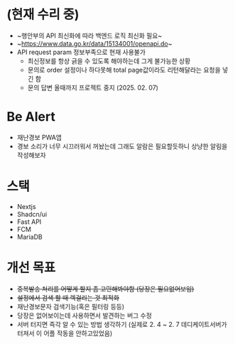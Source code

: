 # (현재 수리 중)
- ~행안부의 API 최신화에 따라 백엔드 로직 최신화 필요~
- ~https://www.data.go.kr/data/15134001/openapi.do~
- API request param 정보부족으로 현재 사용불가
  - 최신정보를 항상 긁을 수 있도록 해야하는데 그게 불가능한 상황
  - 문의로 order 설정이나 하다못해 total page값이라도 리턴해달라는 요청을 넣긴 함
  - 문의 답변 올때까지 프로젝트 중지 (2025. 02. 07)

# Be Alert
- 재난경보 PWA앱
- 경보 소리가 너무 시끄러워서 꺼놨는데 그래도 알람은 필요할듯하니 상냥한 알림을 작성해보자

# 스택
- Nextjs
- Shadcn/ui
- Fast API
- FCM
- MariaDB

# 개선 목표
- ~~중복발송 처리를 어떻게 할지 좀 고민해봐야함 (당장은 필요없어보임)~~
- ~~설정에서 검색 할 때 렉걸리는 것 최적화~~
- 재난경보문자 검색기능(혹은 필터링 등등)
- 당장은 없어보이는데 사용하면서 발견하는 버그 수정
- 서버 터지면 즉각 알 수 있는 방법 생각하기 (실제로 2. 4 ~ 2. 7 데디케이트서버가 터져서 이 어플 작동을 안하고있었음)
